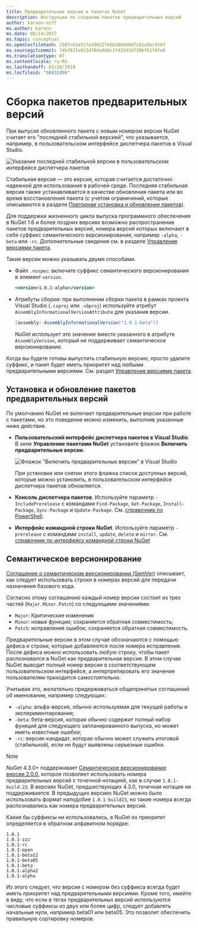 ```yaml
---
title: Предварительные версии в пакетах NuGet
description: Инструкции по созданию пакетов предварительных версий
author: karann-msft
ms.author: karann
ms.date: 08/14/2017
ms.topic: conceptual
ms.openlocfilehash: 150fc61e51fe10622fe6b369b60dfc61a9ac916f
ms.sourcegitcommit: 74bf831e013470da8b0c1f43193df10bfb1f4fe6
ms.translationtype: HT
ms.contentlocale: ru-RU
ms.lasthandoff: 03/26/2019
ms.locfileid: "58432456"
---
```

# <a name="building-pre-release-packages"></a>Сборка пакетов предварительных версий

При выпуске обновленного пакета с новым номером версии NuGet считает его "последней стабильной версией", что указывается, например, в пользовательском интерфейсе диспетчера пакетов в Visual Studio.

![Указание последней стабильной версии в пользовательском интерфейсе диспетчера пакетов](media/Prerelease_01-LatestStable.png)

Стабильная версия — это версия, которая считается достаточно надежной для использования в рабочей среде. Последняя стабильная версия также устанавливается в качестве обновления пакета или во время восстановления пакета (с учетом ограничений, которые описываются в разделе [Повторная установка и обновление пакетов](../consume-packages/reinstalling-and-updating-packages.md)).

Для поддержки жизненного цикла выпуска программного обеспечения в NuGet 1.6 и более поздних версиях возможно распространение пакетов предварительных версий, номера версий которых включают в себя суффикс семантического версионирования, например `-alpha`, `-beta` или `-rc`. Дополнительные сведения см. в разделе [Управление версиями пакета](../reference/package-versioning.md#pre-release-versions).

Такие версии можно указывать двумя способами.

- Файл `.nuspec`: включите суффикс семантического версионирования в элемент `version`.

    ```xml
    <version>1.0.1-alpha</version>
    ```

- Атрибуты сборки: при выполнении сборки пакета в рамках проекта Visual Studio (`.csproj` или `.vbproj`) используйте атрибут `AssemblyInformationalVersionAttribute` для указания версии.

    ```cs
    [assembly: AssemblyInformationalVersion("1.0.1-beta")]
    ```

    NuGet использует это значение вместо указанного в атрибуте `AssemblyVersion`, который не поддерживает семантическое версионирование.

Когда вы будете готовы выпустить стабильную версию, просто удалите суффикс, и пакет будет иметь приоритет над любыми предварительными версиями. См. раздел [Управление версиями пакета](../reference/package-versioning.md#pre-release-versions).

## <a name="installing-and-updating-pre-release-packages"></a>Установка и обновление пакетов предварительных версий

По умолчанию NuGet не включает предварительные версии при работе с пакетами, но это поведение можно изменить, выполнив указанные ниже действия.

- **Пользовательский интерфейс диспетчера пакетов в Visual Studio**. В окне **Управление пакетами NuGet** установите флажок **Включить предварительные версии**.

    ![Флажок "Включить предварительные версии" в Visual Studio](media/Prerelease_02-CheckPrerelease.png)

    При установке или снятии этого флажка список доступных версий, которые можно установить, в пользовательском интерфейсе диспетчера пакетов обновляется.

- **Консоль диспетчера пакетов**. Используйте параметр `-IncludePrerelease` с командами `Find-Package`, `Get-Package`, `Install-Package`, `Sync-Package` и `Update-Package`. См. [справочник по PowerShell](../tools/powershell-reference.md).

- **Интерфейс командной строки NuGet**. Используйте параметр `-prerelease` с командами `install`, `update`, `delete` и `mirror`. См. [справочник по интерфейсу командной строки NuGet](../tools/nuget-exe-cli-reference.md)

## <a name="semantic-versioning"></a>Семантическое версионирование

[Соглашение о семантическом версионировании (SemVer)](http://semver.org/spec/v1.0.0.html) описывает, как следует использовать строки в номерах версий для передачи назначения базового кода.

Согласно этому соглашению каждый номер версии состоит из трех частей (`Major.Minor.Patch`) со следующими значениями:

- `Major`: Критические изменения
- `Minor`: новые функции; сохраняется обратная совместимость;
- `Patch`: исправления ошибок; сохраняется обратная совместимость.

Предварительные версии в этом случае обозначаются с помощью дефиса и строки, которые добавляются после номера исправления. После дефиса можно использовать *любую* строку, чтобы пакет распознавался в NuGet как предварительная версия. В этом случае NuGet выводит полный номер версии в соответствующем пользовательском интерфейсе, а интерпретировать его значение пользователям приходится самостоятельно.

Учитывая это, желательно придерживаться общепринятых соглашений об именовании, например следующих:

- `-alpha`: альфа-версия, обычно используемая для текущей работы и экспериментирования;
- `-beta`: бета-версия, которая обычно содержит полный набор функций для следующего запланированного выпуска, но может иметь известные ошибки;
- `-rc`: версия-кандидат, которая обычно может служить итоговой (стабильной), если не будут выявлены серьезные ошибки.

> [!Note]
> NuGet 4.3.0+ поддерживает [Семантическое версионирование версии 2.0.0](http://semver.org/spec/v2.0.0.html), которое позволяет использовать номера предварительных версий с точечной нотацией, как в случае `1.0.1-build.23`. В версиях NuGet, предшествующих 4.3.0, точечная нотация не поддерживается. В предыдущих версиях NuGet можно было использовать формат наподобие `1.0.1-build23`, но такие номера всегда распознавались как номера предварительных версий.

Какие бы суффиксы ни использовались, в NuGet их приоритет определяется в обратном алфавитном порядке:

    1.0.1
    1.0.1-zzz
    1.0.1-rc
    1.0.1-open
    1.0.1-beta12
    1.0.1-beta05
    1.0.1-beta
    1.0.1-alpha2
    1.0.1-alpha

Из этого следует, что версия с номером без суффикса всегда будет иметь приоритет над предварительными версиями. Кроме того, имейте в виду, что если в тегах предварительных версий используются числовые суффиксы из двух или более цифр, следует добавлять начальные нули, например beta01 или beta05. Это позволит обеспечить правильную сортировку номеров.
